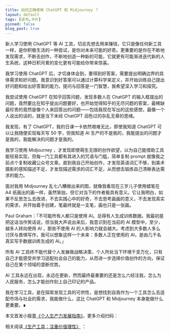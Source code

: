 ```yaml
---
title: 如何正确使用 ChatGPT 和 Midjourney ？
layout: default
tags: [读书,卡片]
pinned: false
blog_post: true
---
```



新人学习使用 ChatGPT 等 AI 工具，切忌先想去用来赚钱，它只是像任何新工具一样，是你积极生活的一种尝试，是你对未来可能的好奇。更重要的是你在不断地发现需求，不断去创作，不断地创造一种新的可能，它就更有可能渐进迭代新的人生系统，这种日积月累的变化更有可能给你带来惊喜。

我学习使用 ChatGPT 后，才切身体会到，要得到好答案，需要提出明确边界的具体需求和好问题。我意识到好答案可以通过计算科学来定义，并开始训练自己提出好问题和给出好答案的能力。提问与回答是一门智慧，我希望深入学习和探究。

我尝试使用 ChatGPT 在知乎回答问题，发现多数人在 ChatGPT 的输入框提出的问题，竟然要比在知乎提出问题要好，也开始觉得知乎的无尽问题的答案，最稀缺最珍贵的竟然是像个人来回答出的问题——包括我现在写出的这些感想，最像一个人说出的话的，就是当下未经 ChatGPT 润色过的杂乱无章的思绪。

我发现，有了 ChatGPT，我的日课一卡依然艰难无比，即使我知道 ChatGPT 可以让我随便实现每天写 50 字，但我知道 AI 生产的不是我的，我能提出的问题才是我的，我能解决的问题才是我的。

我学习使用 Midjourney ，才发现即使萌生无限的创作欲望，以为自己能借助工具能轻易实现，但每一门工具都有其进入的咒语与门槛，简单复制 prompt 就像我之前点个复制收藏公众号文章。直到我自己开始创作，才发现英语词汇不够，到美术摄影的感知描述不足，才发现描述需求的词汇不足，从而想去锻炼自己清晰表达需求的能力。

面对我用 Midjourney 乱七八糟做出来的图，就像我看现在三岁儿子使用蜡笔在 A4 纸画出的画一样，虽然笨拙，但它对当下的作者极具有意义。它让我明白，如果不反思怎么去改进，不去实践心中的好奇，不去思考画画的意义，不去发现真实的需求，并开始着手创建，笔最终就是一支笔，画也只是一张画。

Paul Graham：「不可能所有人都只是使用 AI。总得有人生成训练数据。我最初是把这话当作笑话说，但当我大声说出来后，我意识到在当前的 AI 模型中，至少，越多人转向使用 AI ，那些不使用 AI 的人影响力就会越大。考虑到大多数人多么讨厌与畏惧写作，我可以想象这样一个未来：多数人正在使用的 AI，是由几千名真实写手数据训练生成的 AI。」

所有 AI 工具终不能代替个人发展做战略决策，个人所处当下环境千变万化，只有自己才能感受并学习适配社会自己的能力，从而进一步选择价值创作的方向，保证自己在某个领域的垄断优势。

AI 工具永远在出现，永远在更新，然而最终最重要的还是怎么六经注我，怎么为人民服务，怎么才能创作刻上自己印记的产品。

我在学习工具，是在探索发现工具的可供性，是想找到自我作为一个工具怎么去适配市场与社会的需求，我能做什么，这比 ChatGPT 和 Midjourney 本身能做什么更重要。∎

本文首发小报童[《个人生产力发展指南》](https://mp.weixin.qq.com/s?__biz=MzA4MTQ0NDQxNg==&mid=2650640891&idx=1&sn=d2f14cb7685692312d0635f3184bed24&chksm=879ddad4b0ea53c26b0243ff3cb2dca60011cb79c251aa18a750dca848d7ebea41757640e674&token=1963267369&lang=zh_CN#rd)，更多介绍扫码：



相关阅读[《生产工具：注重价值理性》](https://xiaobot.net/post/8c97b6ea-17c7-4a98-a2d1-af256a1e6bad) ：

